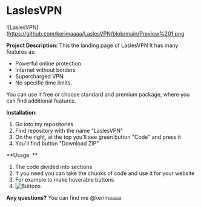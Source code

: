 # LaslesVPN
![LaslesVPN](https://github.com/kerimaaaa/LaslesVPN/blob/main/Preview%201.png

**Project Description:**
This the landing page of LaslesVPN
It has many features as: 

- Powerful online protection
- Internet without borders
- Supercharged VPN
- No specific time limits.

You can use it free or choose standard and premium package, where you can find additional features.

**Installation:**
1. Go into my repositories
2. Find repository with the name "LaslesVPN"
3. On the right, at the top you'll see green button "Code" and press it
4. You'll find button "Download ZIP"

**Usage: **
1. The code divided into sections
2. If you need you can take the chunks of code and use it for your website
3. For example to make hoverable buttons
4. ![Buttons](https://user-images.githubusercontent.com/119394857/230713676-7b143df2-9e0f-4248-af04-eea5a14e3fd6.png)

**Any questions?**
You can find me @kerimaaaa
